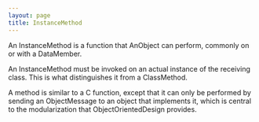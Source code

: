 ```yaml
---
layout: page
title: InstanceMethod
---
```




An InstanceMethod is a function that AnObject can perform, commonly on or with a DataMember.

An InstanceMethod must be invoked on an actual instance of the receiving class.  This is what distinguishes it from a ClassMethod.

A method is similar to a C function, except that it can only be performed by sending an ObjectMessage to an object that implements it, which is central to the modularization that ObjectOrientedDesign provides.

